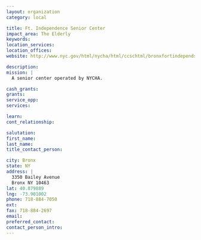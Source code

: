 ```yaml
---
layout: organization
category: local

title: Ft. Independence Senior Center
impact_area: The Elderly
keywords: 
location_services: 
location_offices: 
website: http://www.nyc.gov/html/nycha/html/ccschtml/bronxfortindependsc.shtml

description: 
mission: |
  A senior center operated by NYCHA.

cash_grants: 
grants: 
service_opp: 
services: 

learn: 
cont_relationship: 

salutation: 
first_name: 
last_name: 
title_contact_person: 

city: Bronx
state: NY
address: |
  3350 Bailey Avenue    
  Bronx NY 10463
lat: 40.879889
lng: -73.901002
phone: 718-884-7050
ext: 
fax: 718-884-2697
email: 
preferred_contact: 
contact_person_intro: 
---
```


